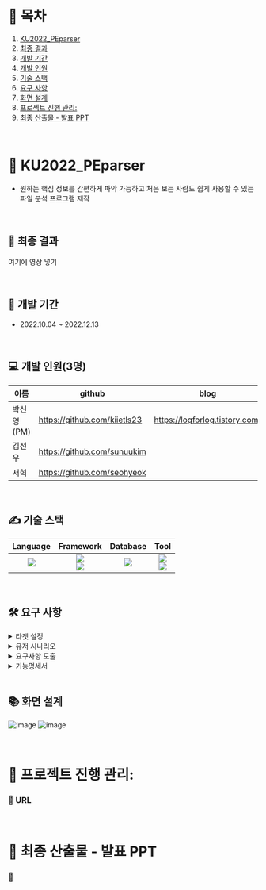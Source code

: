 # 🔗 목차

1. [KU2022_PEparser](#-KU2022_PEparser)
2. [최종 결과](#🔖-최종-결과)
3. [개발 기간](#📆-개발-기간)
4. [개발 인원](#💻-개발-인원3명)
5. [기술 스택](#✍-기술-스택)
6. [요구 사항](#🛠️-application-architecture)
7. [화면 설계](#📚-erd)
8. [프로젝트 진행 관리: ](#📝-프로젝트-진행-관리)
9. [최종 산출물 - 발표 PPT](#📝-발표-ppt)

<br>

# 🚀 KU2022_PEparser
- 원하는 핵심 정보를 간편하게 파악 가능하고 처음 보는 사람도 쉽게 사용할 수 있는 파일 분석 프로그램 제작

<br>

## 🔖 최종 결과
여기에 영상 넣기

<br>

## 📆 개발 기간
- 2022.10.04 ~ 2022.12.13

<br>

## 💻 개발 인원(3명)
이름 | github | blog
-- | -- | --
박신영(PM) | https://github.com/kiietls23 | https://logforlog.tistory.com/
김선우 | https://github.com/sunuukim
서혁 | https://github.com/seohyeok


<br>

## ✍ 기술 스택
Language | Framework | Database | Tool
| :----------------------------------------------------------------------------------------------------: | :----------------------------------------------------------------------------------------------------: | :--------------------------------------------------------------------------------------------------: | :----------------------------------------------------------------------------------------------------------: 
<img src="https://img.shields.io/badge/python-3.10.2-3776AB?style=for-the-badge&logo=python&logoColor=white"> | <img src="https://img.shields.io/badge/Flask-2.3.1-000000?style=for-the-badge&logo=Flask&logoColor=white"> <br> <img src="https://img.shields.io/badge/Bootstrap-5.3-7952B3?style=for-the-badge&logo=Bootstrap&logoColor=white"> | <img src="https://img.shields.io/badge/MySQL-8.0.33-4479A1?style=for-the-badge&logo=MySQL&logoColor=white"> | <img src="https://img.shields.io/badge/Notion-000000?style=for-the-badge&logo=Notion&logoColor=white"> <br> <img src="https://img.shields.io/badge/Discord-5865F2?style=for-the-badge&logo=Discord&logoColor=white">

<br>

## 🛠️ 요구 사항
<details>
<summary>
  타겟 설정
</summary>
   ![image](https://github.com/kiietls23/KU2022_PEparser/assets/48422575/0d21eb9d-e871-403c-ab8c-11d5b1b59815)
</details>

<details>
<summary>
  유저 시나리오
</summary>
   ![image](https://github.com/kiietls23/KU2022_PEparser/assets/48422575/99ecd8e1-f935-45f5-97c4-bb9456ec4dd3)
</details>

<details>
<summary>
  요구사항 도출
</summary>
   텍스트
</details>

<details>
<summary>
  기능명세서
</summary>
   ![image](https://github.com/kiietls23/KU2022_PEparser/assets/48422575/ccb0c8d8-5327-4033-9828-216b1370f289)
</details>

<br>

## 📚 화면 설계
![image](https://github.com/kiietls23/KU2022_PEparser/assets/48422575/15b92a2e-8061-4690-bab0-382bc9519727)
![image](https://github.com/kiietls23/KU2022_PEparser/assets/48422575/9ca1205c-d376-4afd-b8f4-3b35e4e5c710)



<br>

# 📝 프로젝트 진행 관리: 
### 🔗 URL


<br>

# 📝 최종 산출물 - 발표 PPT
### 🔗 



